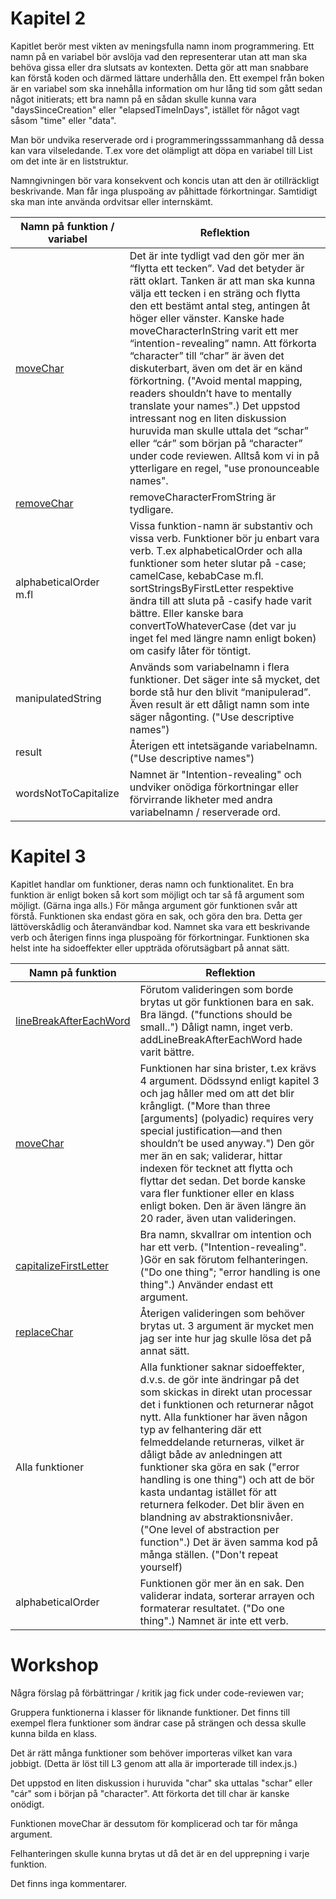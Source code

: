 # Kapitel 2

Kapitlet berör mest vikten av meningsfulla namn inom programmering. Ett namn på en variabel bör avslöja vad den representerar utan att man ska behöva gissa eller dra slutsats av kontexten. Detta gör att man snabbare kan förstå koden och därmed lättare underhålla den. Ett exempel från boken är en variabel som ska innehålla information om hur lång tid som gått sedan något initierats; ett bra namn på en sådan skulle kunna vara "daysSinceCreation" eller "elapsedTimeInDays", istället för något vagt såsom "time" eller "data".

Man bör undvika reserverade ord i programmeringsssammanhang då dessa kan vara vilseledande. T.ex vore det olämpligt att döpa en variabel till List om det inte är en liststruktur.

Namngivningen bör vara konsekvent och koncis utan att den är otillräckligt beskrivande. Man får inga pluspoäng av påhittade förkortningar. Samtidigt ska man inte använda ordvitsar eller internskämt.

| Namn på funktion / variabel | Reflektion |
|----------|----------|
| [moveChar](./src/moveChar.js)  | Det är inte tydligt vad den gör mer än “flytta ett tecken”. Vad det betyder är rätt oklart. Tanken är att man ska kunna välja ett tecken i en sträng och flytta den ett bestämt antal steg, antingen åt höger eller vänster. Kanske hade moveCharacterInString varit ett mer “intention-revealing” namn. Att förkorta “character” till “char” är även det diskuterbart, även om det är en känd förkortning. ("Avoid mental mapping, readers shouldn’t have to mentally translate your names".) Det uppstod intressant nog en liten diskussion huruvida man skulle uttala det “schar” eller “cár” som början på “character” under code reviewen. Alltså kom vi in på ytterligare en regel, "use pronounceable names".  |
| [removeChar](./src/removeChar.js)  | removeCharacterFromString är tydligare.   |
| alphabeticalOrder m.fl  | Vissa funktion-namn är substantiv och vissa verb. Funktioner bör ju enbart vara verb. T.ex alphabeticalOrder och alla funktioner som heter slutar på -case; camelCase, kebabCase m.fl. sortStringsByFirstLetter respektive ändra till att sluta på -casify hade varit bättre. Eller kanske bara convertToWhateverCase (det var ju inget fel med längre namn enligt boken) om casify låter för töntigt.   |
| manipulatedString  | Används som variabelnamn i flera funktioner. Det säger inte så mycket, det borde stå hur den blivit “manipulerad”. Även result är ett dåligt namn som inte säger någonting. ("Use descriptive names") |
| result  | Återigen ett intetsägande variabelnamn.  ("Use descriptive names") |
| wordsNotToCapitalize | Namnet är "Intention-revealing" och undviker onödiga förkortningar eller förvirrande likheter med andra variabelnamn / reserverade ord. |


# Kapitel 3

Kapitlet handlar om funktioner, deras namn och funktionalitet. En bra funktion är enligt boken så kort som möjligt och tar så få argument som möjligt. (Gärna inga alls.) För många argument gör funktionen svår att förstå. Funktionen ska endast göra en sak, och göra den bra. Detta ger lättöverskådlig och återanvändbar kod. Namnet ska vara ett beskrivande verb och återigen finns inga pluspoäng för förkortningar. 
Funktionen ska helst inte ha sidoeffekter eller uppträda oförutsägbart på annat sätt.

| Namn på funktion | Reflektion |
|----------|----------|
| [lineBreakAfterEachWord](./src/lineBreakAfterEachWord.js)  | Förutom valideringen som borde brytas ut gör funktionen bara en sak. Bra längd. ("functions should be small..") Dåligt namn, inget verb. addLineBreakAfterEachWord hade varit bättre.  |
| [moveChar](./src/moveChar.js)  | Funktionen har sina brister, t.ex krävs 4 argument. Dödssynd enligt kapitel 3 och jag håller med om att det blir krångligt. ("More than three [arguments] (polyadic) requires very special justification—and then shouldn’t be used anyway.") Den gör mer än en sak; validerar, hittar indexen för tecknet att flytta och flyttar det sedan. Det borde kanske vara fler funktioner eller en klass enligt boken. Den är även längre än 20 rader, även utan valideringen. |
|   [capitalizeFirstLetter](./src/capitalizeFirstLetter.js) | Bra namn, skvallrar om intention och har ett verb. ("Intention-revealing". )Gör en sak förutom felhanteringen. ("Do one thing"; "error handling is one thing".) Använder endast ett argument.  |
|  [replaceChar](./src/capitalizeFirstLetter.js) | Återigen valideringen som behöver brytas ut. 3 argument är mycket men jag ser inte hur jag skulle lösa det på annat sätt. |
|  Alla funktioner | Alla funktioner saknar sidoeffekter, d.v.s. de gör inte ändringar på det som skickas in direkt utan processar det i funktionen och returnerar något nytt. Alla funktioner har även någon typ av felhantering där ett felmeddelande returneras, vilket är dåligt både av anledningen att funktioner ska göra en sak ("error handling is one thing") och att de bör kasta undantag istället för att returnera felkoder. Det blir även en blandning av abstraktionsnivåer. ("One level of abstraction per function".) Det är även samma kod på många ställen. ("Don't repeat yourself)|
| alphabeticalOrder | Funktionen gör mer än en sak. Den validerar indata, sorterar arrayen och formaterar resultatet. ("Do one thing".) Namnet är inte ett verb. 


# Workshop

Några förslag på förbättringar / kritik jag fick under code-reviewen var;

Gruppera funktionerna i klasser för liknande funktioner. Det finns till exempel flera funktioner som ändrar case på strängen och dessa skulle kunna bilda en klass. 

Det är rätt många funktioner som behöver importeras vilket kan vara jobbigt.
(Detta är löst till L3 genom att alla är importerade till index.js.)

Det uppstod en liten diskussion i huruvida "char" ska uttalas "schar" eller "cár" som i början på "character". Att förkorta det till char är kanske onödigt.

Funktionen moveChar är dessutom för komplicerad och tar för många argument.

Felhanteringen skulle kunna brytas ut då det är en del upprepning i varje funktion.

Det finns inga kommentarer.

